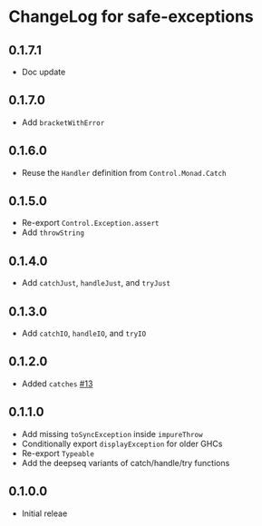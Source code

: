 # ChangeLog for safe-exceptions

## 0.1.7.1

* Doc update

## 0.1.7.0

* Add `bracketWithError`

## 0.1.6.0

* Reuse the `Handler` definition from `Control.Monad.Catch`

## 0.1.5.0

* Re-export `Control.Exception.assert`
* Add `throwString`

## 0.1.4.0

* Add `catchJust`, `handleJust`, and `tryJust`

## 0.1.3.0

* Add `catchIO`, `handleIO`, and `tryIO`

## 0.1.2.0

* Added `catches` [#13](https://github.com/fpco/safe-exceptions/issues/13)

## 0.1.1.0

* Add missing `toSyncException` inside `impureThrow`
* Conditionally export `displayException` for older GHCs
* Re-export `Typeable`
* Add the deepseq variants of catch/handle/try functions

## 0.1.0.0

* Initial releae
